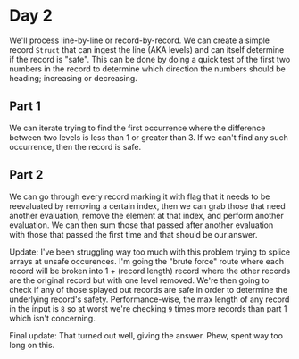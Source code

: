# Day 2

We'll process line-by-line or record-by-record. We can create a simple record `Struct` that can ingest the line (AKA levels) and can itself determine if the record is "safe". This can be done by doing a quick test of the first two numbers in the record to determine which direction the numbers should be heading; increasing or decreasing.

## Part 1

We can iterate trying to find the first occurrence where the difference between two levels is less than 1 or greater than 3. If we can't find any such occurrence, then the record is safe.

## Part 2

We can go through every record marking it with flag that it needs to be reevaluated by removing a certain index, then we can grab those that need another evaluation, remove the element at that index, and perform another evaluation. We can then sum those that passed after another evaluation with those that passed the first time and that should be our answer.

Update: I've been struggling way too much with this problem trying to splice arrays at unsafe occurences. I'm going the "brute force" route where each record will be broken into 1 + (record length) record where the other records are the original record but with one level removed. We're then going to check if any of those splayed out records are safe in order to determine the underlying record's safety. Performance-wise, the max length of any record in the input is `8` so at worst we're checking `9` times more records than part 1 which isn't concerning.

Final update: That turned out well, giving the answer. Phew, spent way too long on this.
